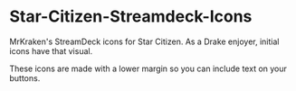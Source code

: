 # Star-Citizen-Streamdeck-Icons
 MrKraken's StreamDeck icons for Star Citizen. As a Drake enjoyer, initial icons have that visual.
 
 These icons are made with a lower margin so you can include text on your buttons.
